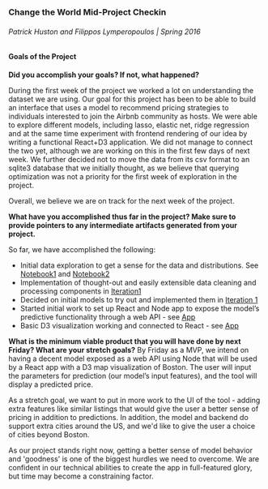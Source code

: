 ### Change the World Mid-Project Checkin
###### Patrick Huston and Filippos Lymperopoulos | Spring 2016

#### Goals of the Project
**Did you accomplish your goals? If not, what happened?**

During the first week of the project we worked a lot on understanding the dataset we are using. Our goal for this project has been to be able to build an interface that uses a model to recommend pricing strategies to individuals interested to join the Airbnb community as hosts. We were able to explore different models, including lasso, elastic net, ridge regression and at the same time experiment with frontend rendering of our idea by writing a functional React+D3 application. We did not manage to connect the two yet, although we are working on this in the first few days of next week. We further decided not to move the data from its csv format to an sqlite3 database that we initially thought, as we believe that querying optimization was not a priority for the first week of exploration in the project.

Overall, we believe we are on track for the next week of the project.

**What have you accomplished thus far in the project? Make sure to provide pointers to any intermediate artifacts generated from your project.**

So far, we have accomplished the following:

- Initial data exploration to get a sense for the data and distributions. See  [Notebook1](https://github.com/flymperopoulos/DataScience16CTW/blob/master/model/model_exploration/dataExploration.ipynb) and [Notebook2](https://github.com/flymperopoulos/DataScience16CTW/blob/master/model/model_exploration/Patrick_Exploration.ipynb)
- Implementation of thought-out and easily extensible data cleaning and processing components in [Iteration1](https://github.com/flymperopoulos/DataScience16CTW/blob/master/model/Iteration_1.ipynb)
- Decided on initial models to try out and implemented them in [Iteration 1](https://github.com/flymperopoulos/DataScience16CTW/blob/master/model/Iteration_1.ipynb)
- Started initial work to set up React and Node app to expose the model’s predictive functionality through a web API - see [App](https://github.com/flymperopoulos/DataScience16CTW/tree/master/app)
- Basic D3 visualization working and connected to React - see [App](https://github.com/flymperopoulos/DataScience16CTW/tree/master/app)


**What is the minimum viable product that you will have done by next Friday? What are your stretch goals?**
By Friday as a MVP, we intend on having a decent model exposed as a web API using Node that will be used by a React app with a D3 map visualization of Boston. The user will input the parameters for prediction (our model’s input features), and the tool will display a predicted price. 

As a stretch goal, we want to put in more work to the UI of the tool - adding extra features like similar listings that would give the user a better sense of pricing in addition to predictions. In addition, the model and backend do support extra cities around the US, and we'd like to give the user a choice of cities beyond Boston. 

As our project stands right now, getting a better sense of model behavior and 'goodness' is one of the biggest hurdles we need to overcome. We are confident in our technical abilities to create the app in full-featured glory, but time may become a constraining factor.
